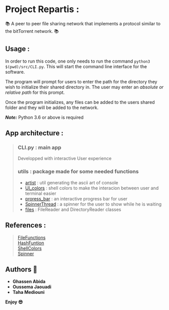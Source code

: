 # Project Repartis : 

:books: A peer to peer file sharing network that implements a protocol similar to the bitTorrent network. :books:

## Usage :

In order to run this code, one only needs to run the command `python3 $(pwd)/src/CLI.py`.
This will start the command line interface for the software.

The program will prompt for users to enter the path for the directory they wish to initialize their shared directory in.
The user may enter an *absolute or relative path* for this prompt.

Once the program initializes, any files can be added to the users shared folder and they will be added to the network.

**_Note:_** Python 3.6 or above is required

## App architecture : 

> ### CLI.py : main app
> Developped with interactive User experience
> ### utils : package made for some needed functions
>   * [artist](./src/utils/artist.py) : util generating the ascii art of console 
>   * [UI_colors](./src/utils/UI_colors.py) : shell colors to make the interacion between user and terminal easier
>   * [proress_bar](./src/utils/progress_bar.py) : an interactive progress bar for user
>   * [SpinnerThread](./src/utils/SpinnerThread.py) : a spinner for the user to show while he is waiting
>   * [files](./src/utils/files.py) : FileReader and DirectoryReader classes


## References : 

> [FileFunctions](http://bdurblg.blogspot.com/2011/06/python-split-any-file-binary-to.html) <br>
> [HashFuntion](https://stackoverflow.com/questions/22058048/hashing-a-file-in-python) <br>
> [ShellColors](https://stackoverflow.com/questions/287871/how-do-i-print-colored-text-to-the-terminal) <br>
> [Spinner](https://stackoverflow.com/questions/287871/how-do-i-print-colored-text-to-the-terminal) <br>
> 

## Authors :rocket:

* **Ghassen Abida**
* **Oussema Jaouadi**
* **Taha Mediouni**

**Enjoy :sunglasses:**

